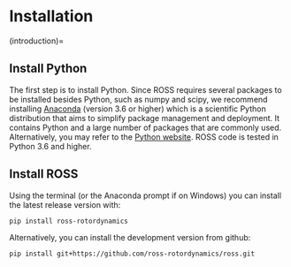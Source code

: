 # Installation

(introduction)=

## Install Python

The first step is to install Python. Since ROSS requires several packages to be installed besides Python, such as
numpy and scipy, we recommend installing [Anaconda](https://www.anaconda.com/distribution/) (version 3.6 or higher) which is a
scientific Python distribution that aims to simplify package management and deployment. It contains Python and a large
number of packages that are commonly used.
Alternatively, you may refer to the [Python website](http://www.python.org/).
ROSS code is tested in Python 3.6 and higher.

## Install ROSS

Using the terminal (or the Anaconda prompt if on Windows) you can install the latest release version with:

```{code-block}
pip install ross-rotordynamics
```

Alternatively, you can install the development version from github:

```{code-block}
pip install git+https://github.com/ross-rotordynamics/ross.git
```
